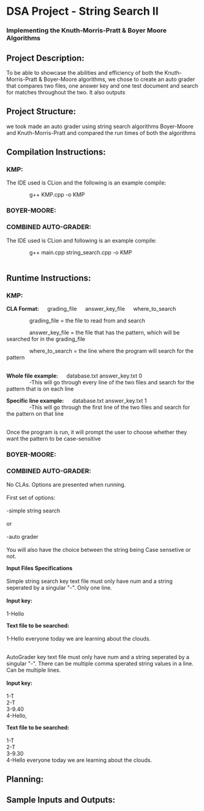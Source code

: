 # DSA Project - String Search II
### Implementing the Knuth-Morris-Pratt & Boyer Moore Algorithms
## Project Description:
To be able to showcase the abilities and efficiency of both the Knuth-Morris-Pratt & Boyer-Moore algorithms, we chose to create an auto grader that compares two files, one answer key and one test document and search for matches throughout the two. It also outputs 
## Project Structure:
  we took made an auto grader using string search algorithms Boyer-Moore and Knuth-Morris-Pratt and compared the run times of both the algorithms
## Compilation Instructions: 
### KMP: 
The IDE used is CLion and the following is an example compile:

&emsp;&emsp;&emsp;&emsp; g++ KMP.cpp -o KMP

### BOYER-MOORE:

### COMBINED AUTO-GRADER:
The IDE used is CLion and following is an example compile:

&emsp;&emsp;&emsp;&emsp; g++ main.cpp string_search.cpp -o KMP
<br></br>


## Runtime Instructions:
### KMP:
**CLA Format:** &emsp; grading_file &emsp; answer_key_file &emsp; where_to_search

&emsp;&emsp;&emsp;&emsp; grading_file = the file to read from and search

&emsp;&emsp;&emsp;&emsp; answer_key_file = the file that has the pattern, which will be searched for in the grading_file

&emsp;&emsp;&emsp;&emsp; where_to_search = the line where the program will search for the pattern
</br></br>

**Whole file example:** &emsp; database.txt answer_key.txt 0
</br>
&emsp;&emsp;&emsp;&emsp; -This will go through every line of the two files and search for the pattern that is on each line

**Specific line example:** &emsp; database.txt answer_key.txt 1
</br>
&emsp;&emsp;&emsp;&emsp; -This will go through the first line of the two files and search for the pattern on that line
</br></br>

Once the program is run, it will prompt the user to choose whether they want the pattern to be case-sensitive

### BOYER-MOORE:

### COMBINED AUTO-GRADER:
No CLAs.
Options are presented when running. 
<br></br>
First set of options:
<br></br>
-simple string search 
<br></br>
or 
<br></br>
-auto grader
<br></br>
You will also have the choice between the string being Case sensetive or not.


**Input Files Specifications**
<br></br>
Simple string search key text file must only have num and a string seperated by a singular "-". Only one line.
<br></br>
**Input key:** 
<br></br>
1-Hello
  
**Text file to be searched:**
<br></br>
1-Hello everyone today we are learning about the clouds.
<br></br>

AutoGrader key text file must only have num and a string seperated by a singular "-". There can be multiple comma sperated string values in a line. Can be multiple lines.
<br></br>
**Input key:** 
<br></br>
1-T
<br>
2-T
<br>
3-9.40
<br>
4-Hello,
<br>
  
**Text file to be searched:**
<br></br>
1-T
<br>
2-T
<br>
3-9.30
<br>
4-Hello everyone today we are learning about the clouds.
<br>  


  

## Planning: 
## Sample Inputs and Outputs:
